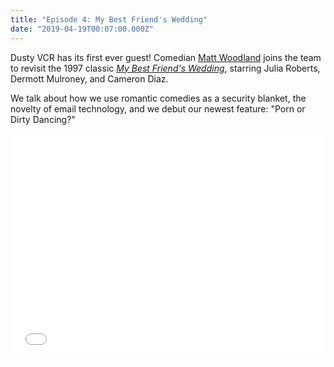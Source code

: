 ```yaml
---
title: "Episode 4: My Best Friend's Wedding"
date: "2019-04-19T00:07:00.000Z"
---
```


Dusty VCR has its first ever guest! Comedian [Matt Woodland](https://www.instagram.com/matt.woodland/) joins the team to revisit the 1997 classic [*My Best Friend's Wedding*](https://www.imdb.com/title/tt0119738/), starring Julia Roberts, Dermott Mulroney, and Cameron Diaz.

We talk about how we use romantic comedies as a security blanket, the novelty of email technology, and we debut our newest feature: "Porn or Dirty Dancing?"

<iframe style="border: none" src="//html5-player.libsyn.com/embed/episode/id/9452105/height/360/theme/legacy/thumbnail/yes/direction/backward/" height="360" width="100%" scrolling="no"  allowfullscreen webkitallowfullscreen mozallowfullscreen oallowfullscreen msallowfullscreen></iframe>
